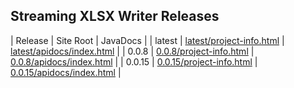 ## Streaming XLSX Writer Releases

| Release | Site Root | JavaDocs |
| latest | [latest/project-info.html](https://Yaytay.github.io/streaming-xlsx-writer/latest/project-info.html) | [latest/apidocs/index.html](https://Yaytay.github.io/streaming-xlsx-writer/latest/apidocs/index.html) | 
| 0.0.8 | [0.0.8/project-info.html](https://Yaytay.github.io/streaming-xlsx-writer/0.0.8/project-info.html) | [0.0.8/apidocs/index.html](https://Yaytay.github.io/streaming-xlsx-writer/0.0.8/apidocs/index.html) | 
| 0.0.15 | [0.0.15/project-info.html](https://Yaytay.github.io/streaming-xlsx-writer/0.0.15/project-info.html) | [0.0.15/apidocs/index.html](https://Yaytay.github.io/streaming-xlsx-writer/0.0.15/apidocs/index.html) | 
